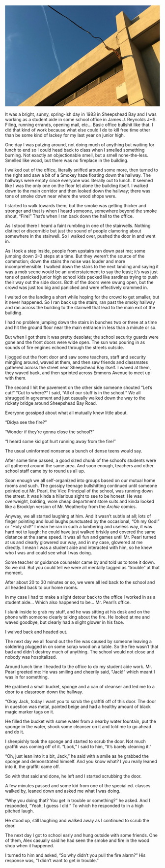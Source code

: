 <!-----
title: Fire in the Wood Shop
description: About the Time Something Caught on Fire in the Wood Shop in Junior High School
date: '2021-05-24T01:46:46.540Z'
slug: d1ec9ffb9bd3
----->

![](../img/Fire-in-the-Wood-Shop.jpg)

It was a bright, sunny, spring-ish day in 1983 in Sheepshead Bay and I was working as a student aide in some school office in James J. Reynolds JHS. Filing, running errands, opening mail, etc… Basic office bullshit like that. I did that kind of work because what else could I do to kill free time other than be some kind of lackey for my last year on junior high.

One day I was putzing around, not doing much of anything but waiting for lunch to end so I could head back to class when I smelled something burning. Not exactly an objectionable smell, but a smell none-the-less. Smelled like wood, but there was no fireplace in the building.

I walked out of the office, literally sniffed around some more, then turned to the right and saw a bit of a Smokey haze floating down the hallway. The hallways were empty since everyone was literally out to lunch. It seemed like I was the only one on the floor let alone the building itself. I walked down to the main corridor and then looked down the hallway; there was tons of smoke down near where the wood shops were.

I started to walk towards them, but the smoke was getting thicker and stronger and that is when I heard someone, somewhere beyond the smoke shout, “Fire!” That’s when I ran back down the hall to the office.

As I stood there I heard a faint rumbling in one of the stairwells. Nothing distinct or discernible but just the sound of people clamoring about somewhere in the stairwell. So I walked over, pushed the door in and went in.

As I took a step inside, people from upstairs ran down past me; some jumping down 2–3 steps at a time. But they weren’t the source of the commotion; down the stairs the noise was louder and more incomprehensible. I walked down the stairs to the next landing and saying it was a mob scene would be an understatement to say the least; it’s was just tons of panicked junior high school kids packed like sardines trying to push their way out the side doors. Both of the doors were swung open, but the crowd was just too big and panicked and were effectively crammed in.

I waited on the landing a short while hoping for the crowd to get smaller, but it never happened. So I ran back up the stairs, ran past the smoky hallway and ran across the building to the stairwell that lead to the main exit of the building.

I had no problem jumping down the stairs in bunches two or three at a time and hit the ground floor near the main entrance in less than a minute or so.

But when I got there it was pretty desolate; the school security guards were gone and the front doors were wide open. The sun was pouring in as sounds of fire engines echoed through the streets outside.

I jogged out the front door and saw some teachers, staff and security mingling around, waved at them, and then saw friends and classmates gathered across the street near Sheepshead Bay itself. I waved at them, they waved back, and then sprinted across Emmons Avenue to meet up with them.

The second I hit the pavement on the other side someone shouted “Let’s cut!” “Cut to where?” I said, “All of our stuff is in the school.” We all shrugged in agreement and just casually walked down the way to the rickety bridge around Sheepshead Bay Road.

Everyone gossiped about what all mutually knew little about.

“Didya see the fire?”

“Wonder if they’re gonna close the school?”

“I heard some kid got hurt running away from the fire!”

The usual uninformed nonsense a bunch of dense teens would say.

After some time passed, a good sized chunk of the school’s students were all gathered around the same area. And soon enough, teachers and other school staff came by to round us all up.

Soon enough we all self-organized into groups based on our mutual home rooms and such. The gossipy teenage bullshitting continued until someone pointed out Mr. Pearl, the Vice Principal of the school, was running down the street. It was kinda a hilarious sight to see to be honest: He was overweight, balding, wore cheap department store suits and kinda looked like a Brooklyn version of Mr. Weatherby from the _Archie_ comics.

Anyway, we all started laughing at him. And it wasn’t subtle at all; lots of finger pointing and loud laughs punctuated by the occasional, “Oh my God!” or “Holy shit!” I mean he ran in such a lumbering and useless way, it was hard not to laugh; he could have just walked briskly and covered the same distance at the same speed. It was all fun and games until Mr. Pearl turned at us and clearly glowered our way, and in my case, glowered at me directly. I mean I was a student aide and interacted with him, so he knew who I was and could see what I was doing.

Some teacher or guidance counselor came by and told us to tone it down. So we did. But you could tell we were all mentally tagged as “trouble” at that moment.

After about 20 to 30 minutes or so, we were all led back to the school and all headed back to our home rooms.

In my case I had to make a slight detour back to the office I worked in as a student aide… Which also happened to be… Mr. Pearl’s office.

I slunk inside to grab my stuff, and he was sitting at his desk and on the phone with someone clearly talking about the fire. He looked at me and waved goodbye, but clearly had a slight glower in his face.

I waived back and headed out.

The next day we all found out the fire was caused by someone leaving a soldering plugged in on some scrap wood on a table. So the fire wasn’t that bad and didn’t destroy much of anything. The school would not close and nobody was hospitalized.

Around lunch time I headed to the office to do my student aide work. Mr. Pearl greeted me: He was smiling and cheerily said, “Jack!” which meant I was in for something.

He grabbed a small bucket, sponge and a can of cleanser and led me to a door to a classroom down the hallway.

“Okay Jack, today I want you to scrub the graffiti off of this door. The door in question was metal, painted beige and had a healthy amount of black magic marker tags on it.

He filled the bucket with some water from a nearby water fountain, put the sponge in the water, shook some cleanser on it and told me to go ahead and do it.

I sheepishly took the sponge and started to scrub the door. Not much graffiti was coming off of it. “Look,” I said to him, “It’s barely cleaning it.”

“Oh, just lean into it a bit, Jack,” he said with a smile as he grabbed the sponge and demonstrated himself. And you know what? I you really leaned into it, the graffiti came off.

So with that said and done, he left and I started scrubbing the door.

A few minutes passed and some kid from one of the special ed. classes walked by, leaned down and asked me what I was doing.

“Why you doing that? You get in trouble or something?” he asked. And I responded, “Yeah, I guess I did.” To which he responded to in a high pitched laugh.

He stood up, still laughing and walked away as I continued to scrub the door.

The next day I got to school early and hung outside with some friends. One of them, Alex casually said he had seen the smoke and fire in the wood shop when it happened.

I turned to him and asked, “So why didn’t you pull the fire alarm?” His response was, “I didn’t want to get in trouble.”
